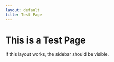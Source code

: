 ```yaml
---
layout: default
title: Test Page
---
```

# This is a Test Page
If this layout works, the sidebar should be visible.
